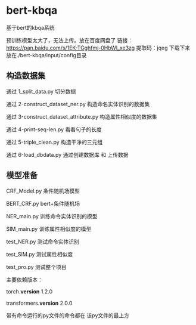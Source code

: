 # bert-kbqa
基于bert的kbqa系统

预训练模型太大了，无法上传。放在百度网盘了
链接：https://pan.baidu.com/s/1EK-TGghfmj-0HbWl_xe3zg 
提取码：jqeg 
下载下来放在./bert-kbqa/input/config目录


## 构造数据集
通过 1_split_data.py 切分数据

通过 2-construct_dataset_ner.py 构造命名实体识别的数据集

通过 3-construct_dataset_attribute.py 构造属性相似度的数据集

通过 4-print-seq-len.py 看看句子的长度

通过 5-triple_clean.py 构造干净的三元组

通过 6-load_dbdata.py 通过创建数据库 和 上传数据

## 模型准备


CRF_Model.py  条件随机场模型

BERT_CRF.py  bert+条件随机场

NER_main.py  训练命令实体识别的模型

SIM_main.py  训练属性相似度的模型

test_NER.py  测试命令实体识别

test_SIM.py 测试属性相似度

test_pro.py  测试整个项目


主要依赖版本：

torch.__version__    1.2.0

transformers.__version__   2.0.0


带有命令运行的py文件的命令都在 该py文件的最上方



